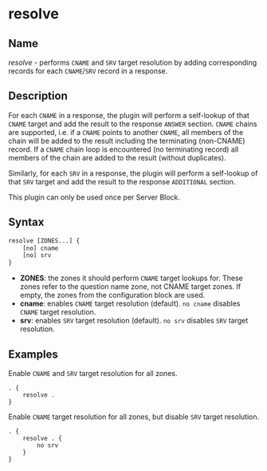 # resolve

## Name

*resolve* - performs `CNAME` and `SRV` target resolution by adding corresponding records for each `CNAME`/`SRV` record in a response.


## Description

For each `CNAME` in a response, the plugin will perform a self-lookup of that `CNAME` target and add the result to the response `ANSWER` section.
`CNAME` chains are supported, i.e. if a `CNAME` points to another `CNAME`, all members of the chain will be added to the result including the terminating (non-CNAME) record.
If a `CNAME` chain loop is encountered (no terminating record) all members of the chain are added to the result (without duplicates).

Similarly, for each `SRV` in a response, the plugin will perform a self-lookup of that `SRV` target and add the result to the response `ADDITIONAL` section.


This plugin can only be used once per Server Block.

## Syntax

~~~ txt
resolve [ZONES...] {
    [no] cname
    [no] srv
}
~~~

* **ZONES**: the zones it should perform `CNAME` target lookups for. These zones refer to the question name zone, not CNAME target zones.
If empty, the zones from the configuration block are used.
* **cname**: enables `CNAME` target resolution (default).  `no cname` disables `CNAME` target resolution.
* **srv**: enables `SRV` target resolution (default).  `no srv` disables `SRV` target resolution.

## Examples

Enable `CNAME` and `SRV` target resolution for all zones.

~~~ corefile
. {
    resolve .
}
~~~

Enable `CNAME` target resolution for all zones, but disable `SRV` target resolution.

~~~ corefile
. {
    resolve . {
        no srv
    }
}
~~~
